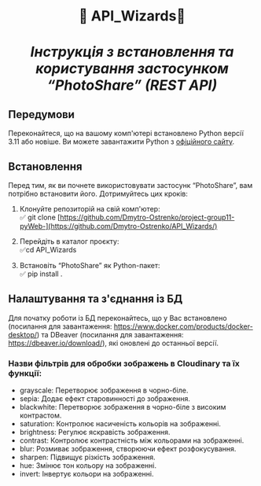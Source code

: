 #  <p align="center">:robot:  API_Wizards:robot:  </p>     
# <p align="center">*Інструкція з встановлення та користування  застосунком “PhotoShare” (REST API)*</p>
## Передумови

Переконайтеся, що на вашому комп'ютері встановлено Python версії 3.11 або новіше. Ви можете завантажити Python з [офіційного сайту](https://www.python.org/downloads/).

## Встановлення

Перед тим, як ви почнете використовувати застосунк “PhotoShare”, вам потрібно встановити його. Дотримуйтесь цих кроків:

1. Клонуйте репозиторій на свій комп'ютер:    
:white_check_mark: git clone [https://github.com/Dmytro-Ostrenko/project-group11-pyWeb-](https://github.com/Dmytro-Ostrenko/API_Wizards/)


3. Перейдіть в каталог проєкту:    
:white_check_mark:cd API_Wizards


4. Встановіть “PhotoShare”  як Python-пакет:       
:white_check_mark: pip install .  

## Налаштування та з'єднання із БД
Для початку роботи із БД переконайтесь, що у Вас встановлено (посилання для завантаження: https://www.docker.com/products/docker-desktop/) та DBeaver (посилання для завантаження: https://dbeaver.io/download/), які оновлені до останньої версії.


### Назви фільтрів для обробки зображень в Cloudinary та їх функції:

- grayscale: Перетворює зображення в чорно-біле.
- sepia: Додає ефект старовинності до зображення.
- blackwhite: Перетворює зображення в чорно-біле з високим контрастом.
- saturation: Контролює насиченість кольорів на зображенні.
- brightness: Регулює яскравість зображення.
- contrast: Контролює контрастність між кольорами на зображенні.
- blur: Розмиває зображення, створюючи ефект розфокусування.
- sharpen: Підвищує різкість зображення.
- hue: Змінює тон кольору на зображенні.
- invert: Інвертує кольори на зображенні.
